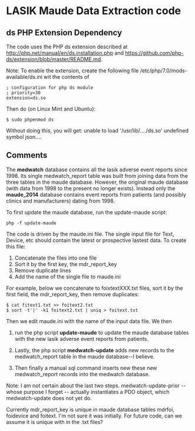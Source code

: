 LASIK Maude Data Extraction code
================================

ds PHP Extension Dependency
---------------------------

The code uses the PHP ds extension described at http://php.net/manual/en/ds.installation.php and https://github.com/php-ds/extension/blob/master/README.md.

Note: To enable the extension, create the following file /etc/php/7.0/mods-available/ds.ini wit the contents of

    ; configuration for php ds module
    ; priority=30
    extension=ds.so 

Then do (on Linux Mint and Ubuntu):

    $ sudo phpenmod ds

Without doing this, you will get: unable to load '/usr/lib/..../ds.so' undefined symbol json....

Comments
--------

The **medwatch** database contains all the lasik adverse event reports since 1998. Its single medwatch\_report table was built from joining data from the three tables
in the maude database. However, the original maude database (with data from 1998 to the present no longer exists). Instead only the **maude\_2014** database contains
event reports from patients (and possibly clinics and manufacturers) dating from 1998. 

To first update the maude database, run the update-maude script:

    php -f update-maude

The code is driven by the maude.ini file. The single input file for Text, Device, etc should contain the latest or prospective lastest data. To create this file:

1. Concatenate the files into one file
2. Sort it by the first key, the mdr\_report\_key
3. Remove duplicate lines
4. Add the name of the single file to maude.ini

For example, below we concatenate to foixtextXXX.txt files, sort it by the first field, the mdr\_report\_key, then remove duplicates:

    $ cat fitext1.txt >> foitext2.txt
    $ sort -t'|' -k1 foitext2.txt | uniq > foitext.txt

Then we edit maude.ini with the name of the input data file. We then 

1. run the php script **update-maude** to update the maude database tables with the new lasik adverse event reports from patients.

2. Lastly, the php script **medwatch-update** adds new records to the medwatch\_report table in the maude database--I believe. 

3. Then finally a manual sql command inserts new these new medwatch\_report records into the medwatch database.

Note: I am not certain about the last two steps. medwatch-update-prior -- whose purpose I forget -- actually instantiates a PDO object, which medwatch-update does not
yet do. 

Currently mdr\_report\_key is unique in maude database tables mdrfoi, foidevice and foitext. I'm not sure it was initially. For future code, can we assume it is unique 
with in the .txt files? 
